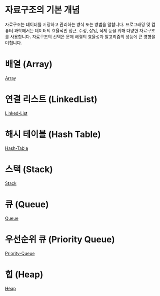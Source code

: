 # 자료구조의 기본 개념

자료구조는 데이터를 저장하고 관리하는 방식 또는 방법을 말합니다.
프로그래밍 및 컴퓨터 과학에서는 데이터의 효율적인 접근, 수정, 삽입, 삭제 등을 위해 다양한 자료구조를 사용합니다. 자료구조의 선택은 문제 해결의 효율성과 알고리즘의 성능에 큰 영향을 미칩니다.

# 배열 (Array)
[Array](Array.md)

# 연결 리스트 (LinkedList)
[Linked-List](Linked-List.md)

# 해시 테이블 (Hash Table)
[Hash-Table](Hash-Table.md)

# 스택 (Stack)
[Stack](Stack.md)

# 큐 (Queue)
[Queue](Queue.md)

# 우선순위 큐 (Priority Queue)
[Priority-Queue](Priority-Queue.md)

# 힙 (Heap)
[Heap](Heap.md)